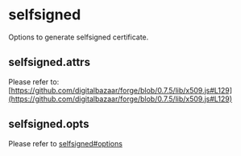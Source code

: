 # selfsigned
Options to generate selfsigned certificate.


## selfsigned.attrs
Please refer to: [https://github.com/digitalbazaar/forge/blob/0.7.5/lib/x509.js#L129](https://github.com/digitalbazaar/forge/blob/0.7.5/lib/x509.js#L129)


## selfsigned.opts
Please refer to [selfsigned#options](https://github.com/jfromaniello/selfsigned#options)
